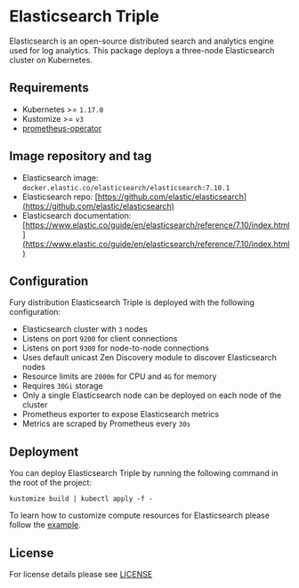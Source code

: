 # Elasticsearch Triple

Elasticsearch is an open-source distributed search and analytics engine used for
log analytics. This package deploys a three-node Elasticsearch cluster on
Kubernetes.

## Requirements

- Kubernetes >= `1.17.0`
- Kustomize >= `v3`
- [prometheus-operator](https://github.com/sighup-io/fury-kubernetes-monitoring/tree/master/katalog/prometheus-operator)


## Image repository and tag

* Elasticsearch image: `docker.elastic.co/elasticsearch/elasticsearch:7.10.1`
* Elasticsearch repo: [https://github.com/elastic/elasticsearch](https://github.com/elastic/elasticsearch)
* Elasticsearch documentation:
[https://www.elastic.co/guide/en/elasticsearch/reference/7.10/index.html](https://www.elastic.co/guide/en/elasticsearch/reference/7.10/index.html)


## Configuration

Fury distribution Elasticsearch Triple is deployed with the following configuration:

- Elasticsearch cluster with `3` nodes
- Listens on port `9200` for client connections
- Listens on port `9300` for node-to-node connections
- Uses default unicast Zen Discovery module to discover Elasticsearch nodes
- Resource limits are `2000m` for CPU and `4G` for memory
- Requires `30Gi` storage
- Only a single Elasticsearch node can be deployed on each node of the cluster
- Prometheus exporter to expose Elasticsearch metrics
- Metrics are scraped by Prometheus every `30s`


## Deployment

You can deploy Elasticsearch Triple by running the following command in the root of the project:

```shell
kustomize build | kubectl apply -f -
```

To learn how to customize compute resources for Elasticsearch please follow the
[example](../../examples/elasticsearch-resources).

## License

For license details please see [LICENSE](../../LICENSE)
